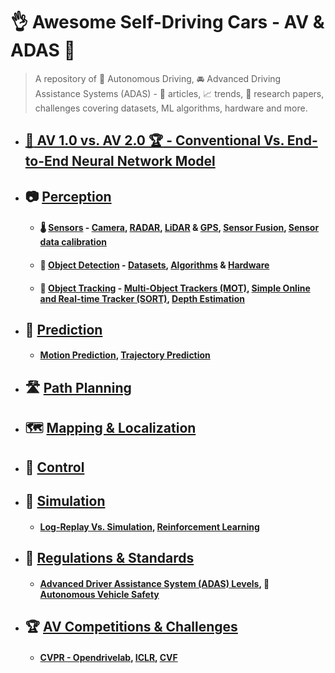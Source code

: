 # :ok_hand: Awesome Self-Driving Cars - AV & ADAS :car:

> A repository of :car: Autonomous Driving, :oncoming_automobile: Advanced Driving Assistance Systems (ADAS) -  :open_book: articles, :chart_with_upwards_trend: trends, :scroll: research papers, challenges covering datasets, ML algorithms, hardware and more.

- ## [:2nd_place_medal: AV 1.0 vs. AV 2.0 :trophy: - Conventional Vs. End-to-End Neural Network Model]()
- ## :camera: [Perception](docs/perception.md)
  - #### :thermometer: [Sensors]() - [Camera](), [RADAR](), [LiDAR](docs/lidar.md) & [GPS](), [Sensor Fusion](docs/sensor-fusion.md), [Sensor data calibration]()
  - #### :vertical_traffic_light: [Object Detection]() - [Datasets](), [Algorithms]() & [Hardware]()
  - #### :minibus: [Object Tracking]() - [Multi-Object Trackers (MOT)](), [Simple Online and Real-time Tracker (SORT)](), [Depth Estimation]()
- ## :blue_car: [Prediction](docs/prediction.md)
  - #### [Motion Prediction](), [Trajectory Prediction]()
- ## :motorway: [Path Planning](docs/docs/planning.md)
- ## :world_map: [Mapping & Localization](docs/mapping.md)
- ## :compass: [Control](control.md)
- ## :city_sunset: [Simulation](docs/simulation.md)
  - #### [Log-Replay Vs. Simulation](), [Reinforcement Learning](docs/reinforcement-learning.md)
- ## :medal_sports: [Regulations & Standards](docs/regulations.md)
  - #### [Advanced Driver Assistance System (ADAS) Levels](), :safety_vest: [Autonomous Vehicle Safety]()
- ## :trophy: [AV Competitions & Challenges](docs/competitons.md)
  - #### [CVPR - Opendrivelab](https://opendrivelab.com/challenge2024/), [ICLR](https://iclr.cc/), [CVF](https://www.thecvf.com)
